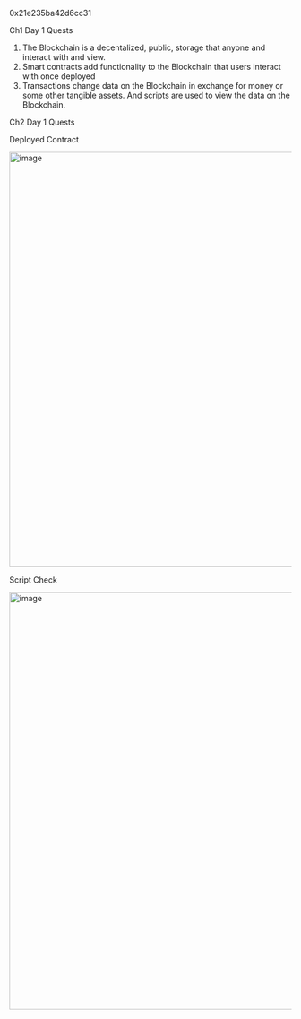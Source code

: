 0x21e235ba42d6cc31

Ch1 Day 1 Quests
1. The Blockchain is a decentalized, public, storage that anyone and interact with and view.
2. Smart contracts add functionality to the Blockchain that users interact with once deployed
3. Transactions change data on the Blockchain in exchange for money or some other tangible assets. And scripts are used to view the data on the Blockchain. 

Ch2 Day 1 Quests

Deployed Contract 

<img width="741" alt="image" src="https://user-images.githubusercontent.com/104784561/167518143-3d05b67d-a3f4-4283-a279-0dd97def5069.png">

Script Check

<img width="745" alt="image" src="https://user-images.githubusercontent.com/104784561/167518040-95f84471-77b6-4104-a123-fa6ffe9e3ed6.png">


